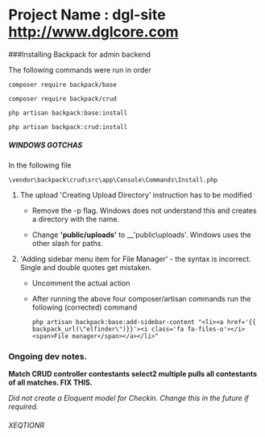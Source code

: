 Project Name : dgl-site
http://www.dglcore.com
======================


###Installing Backpack for admin backend

The following commands were run in order

`composer require backpack/base`

`composer require backpack/crud`

`php artisan backpack:base:install`

`php artisan backpack:crud:install`


##### WINDOWS GOTCHAS

In the following file  

`\vendor\backpack\crud\src\app\Console\Commands\Install.php`

1. The upload 'Creating Upload Directory' instruction has to be modified
    
    - Remove the -p flag. Windows does not understand this and creates a directory with the name.
    
    - Change __'public/uploads'__ to __'public\uploads'. Windows uses the other slash for paths.

2. 'Adding sidebar menu item for File Manager' - the syntax is incorrect. Single and double quotes get mistaken.
    
    - Uncomment the actual action 
    
    - After running the above four composer/artisan commands run the following (corrected) command
    
        `php artisan backpack:base:add-sidebar-content "<li><a href='{{ backpack_url(\"elfinder\")}}'><i class='fa fa-files-o'></i> <span>File manager</span></a></li>"`


### Ongoing dev notes.

__Match CRUD controller contestants select2 multiple pulls all contestants of all matches. FIX THIS.__

_Did not create a Eloquent model for Checkin. Change this in the future if required._

###### XEQTIONR
